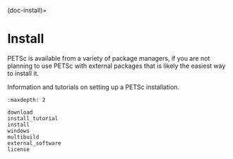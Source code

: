 (doc-install)=

# Install

PETSc is available from a variety of package managers, if you are not planning to use PETSc with external packages that is likely the easiest way to install it.

Information and tutorials on setting up a PETSc installation.

```{toctree}
:maxdepth: 2

download
install_tutorial
install
windows
multibuild
external_software
license
```

